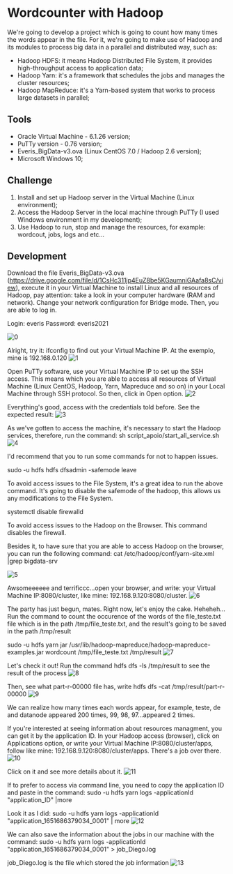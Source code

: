 # Wordcounter with Hadoop
We're going to develop a project which is going to count how many times the words appear in the file. For it, we're going to make use of Hadoop and its modules to process 
big data in a parallel and distributed way, such as:

- Hadoop HDFS: it means Hadoop Distributed File System, it provides high-throughput access to application data;
- Hadoop Yarn: it's a framework that schedules the jobs and manages the cluster resources;
- Hadoop MapReduce: it's a Yarn-based system that works to process large datasets in parallel;

## Tools
- Oracle Virtual Machine - 6.1.26 version;
- PuTTy version - 0.76 version;
- Everis_BigData-v3.ova (Linux CentOS 7.0 / Hadoop 2.6 version);
- Microsoft Windows 10;

## Challenge
1. Install and set up Hadoop server in the Virtual Machine (Linux environment);
2. Access the Hadoop Server in the local machine through PuTTy (I used Windows environment in my development);
3. Use Hadoop to run, stop and manage the resources, for example: wordcout, jobs, logs and etc...

## Development
Download the file Everis_BigData-v3.ova (https://drive.google.com/file/d/1CsHc311jp4EuZ8be5KGaumniGAafa8sC/view), execute it in your Virtual Machine to install Linux and all 
resources of Hadoop, pay attention: take a look in your computer hardware (RAM and network). Change your network configuration for Bridge mode. Then, you are able to log in.

Login: everis
Password: everis2021

![0](https://user-images.githubusercontent.com/39379425/167263820-8d730997-d3e4-422f-a948-5222d18edf14.png)

Alright, try it: ifconfig to find out your Virtual Machine IP. At the exemplo, mine is 192.168.0.120
![1](https://user-images.githubusercontent.com/39379425/167263933-b58684f0-01b8-4cae-a845-0f9fdf925644.png)

Open PuTTy software, use your Virtual Machine IP to set up the SSH access. This means which you are able to access all resources of Virtual Machine (Linux CentOS, Hadoop, Yarn, Mapreduce and so on)
in your Local Machine through SSH protocol. So then, click in Open option.
![2](https://user-images.githubusercontent.com/39379425/167264167-885c4bfa-8f59-491c-8da7-5fdbf8e53324.jpg)

Everything's good, access with the credentials told before. See the expected result:
![3](https://user-images.githubusercontent.com/39379425/167264170-9eb68fc8-e607-4f3c-89b0-a1f2572ba671.jpg)

As we've gotten to access the machine, it's necessary to start the Hadoop services, therefore, run the command: sh script_apoio/start_all_service.sh
![4](https://user-images.githubusercontent.com/39379425/167264171-2df5a312-074d-44ae-b200-b4872330c107.jpg)

I'd recommend that you to run some commands for not to happen issues.

sudo -u hdfs hdfs dfsadmin -safemode leave

To avoid access issues to the File System, it's a great idea to run the above command. It's going to disable the safemode of the hadoop, this allows us any modifications to the File System.

systemctl disable firewalld

To avoid access issues to the Hadoop on the Browser. This command disables the firewall.

Besides it, to have sure that you are able to access Hadoop on the browser, you can run the following command: cat /etc/hadoop/conf/yarn-site.xml |grep bigdata-srv 

![5](https://user-images.githubusercontent.com/39379425/167264172-ecd048fc-dfe5-4f8d-8d5a-cba024f5c0dd.jpg)

Awsomeeeeee and terrificcc...open your browser, and write: your Virtual Machine IP:8080/cluster, like mine: 192.168.9.120:8080/cluster.
![6](https://user-images.githubusercontent.com/39379425/167264174-e5484be6-358b-4c77-adc6-f2283ab6a2cc.jpg)

The party has just begun, mates. Right now, let's enjoy the cake. Heheheh...
Run the command to count the occurence of the words of the file_teste.txt file which is in the path /tmp/file_teste.txt, and the result's going to be saved in the path /tmp/result

sudo -u hdfs yarn jar /usr/lib/hadoop-mapreduce/hadoop-mapreduce-examples.jar wordcount /tmp/file_teste.txt /tmp/result
![7](https://user-images.githubusercontent.com/39379425/167264175-654ebe16-2fb7-478f-9728-387038e80bd2.jpg)

Let's check it out! Run the command hdfs dfs -ls /tmp/result to see the result of the process
![8](https://user-images.githubusercontent.com/39379425/167264177-1647bb8d-d1eb-42bc-b0c5-bb1be8d1f49f.png)

Then, see what part-r-00000 file has, write hdfs dfs -cat /tmp/result/part-r-00000
![9](https://user-images.githubusercontent.com/39379425/167264178-41485013-0288-417a-9973-4753ecf2be57.png)

We can realize how many times each words appear, for example, teste, de and datanode appeared 200 times, 99, 98, 97...appeared 2 times.

If you're interested at seeing information about resources managment, you can get it by the application ID. In your Hadoop access (browser), click on Applications option, or write 
your Virtual Machine IP:8080/cluster/apps, follow like mine: 192.168.9.120:8080/cluster/apps. There's a job over there.
![10](https://user-images.githubusercontent.com/39379425/167264179-5c604109-f995-4e08-be1d-8ed6a12498f3.jpg)

Click on it and see more details about it.
![11](https://user-images.githubusercontent.com/39379425/167264182-b56b4678-ebb0-4529-a7e2-25c51997e6bf.jpg)

If to prefer to access via command line, you need to copy the application ID and paste in the command: sudo -u hdfs yarn logs -applicationId "application_ID" |more

Look it as I did: sudo -u hdfs yarn logs -applicationId "application_1651686379034_0001" | more
![12](https://user-images.githubusercontent.com/39379425/167264186-2eee430f-d452-44fe-b602-2d8321e5b39c.jpg)

We can also save the information about the jobs in our machine with the command: sudo -u hdfs yarn logs -applicationId "application_1651686379034_0001" > job_Diego.log

job_Diego.log is the file which stored the job information
![13](https://user-images.githubusercontent.com/39379425/167264187-30bd9968-fa30-45ff-83a4-ed44d7ee4b12.jpg)












